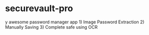 # securevault-pro
y awesome password manager app 1) Image Password Extraction 2) Manually Saving 3) Complete safe using OCR
